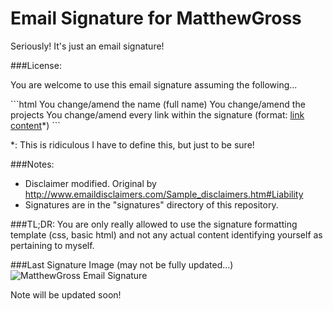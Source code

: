 Email Signature for MatthewGross
===============

Seriously! It's just an email signature!

###License:

<p>You are welcome to use this email signature assuming the following...</p>
```html
You change/amend the name (full name)
You change/amend the projects
You change/amend every link within the signature (format: <a href="link">link content</a>*)
```
<p>*: This is ridiculous I have to define this, but just to be sure!</p>

###Notes:
* Disclaimer modified. Original by http://www.emaildisclaimers.com/Sample_disclaimers.htm#Liability
* Signatures are in the "signatures" directory of this repository.

###TL;DR:
You are only really allowed to use the signature formatting template (css, basic html) and not any actual content identifying yourself as pertaining to myself.

###Last Signature Image (may not be fully updated...)
![MatthewGross Email Signature](https://raw.github.com/MatthewGross/email-signature/master/signature.png)

Note will be updated soon!
